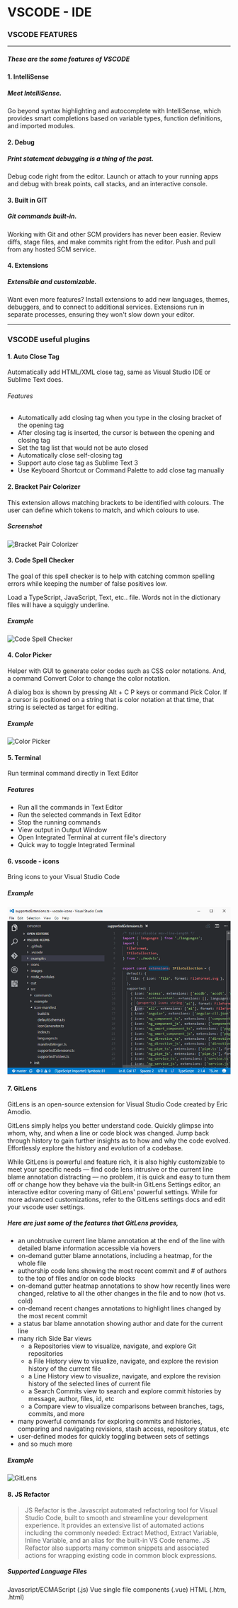 # VSCODE - IDE


### VSCODE FEATURES
---
##### These are the some features of VSCODE

#### 1. IntelliSense 

##### Meet IntelliSense.
Go beyond syntax highlighting and autocomplete with IntelliSense, which provides smart completions based on variable types, function definitions, and imported modules.

#### 2. Debug

##### Print statement debugging is a thing of the past.
Debug code right from the editor. Launch or attach to your running apps and debug with break points, call stacks, and an interactive console.

#### 3. Built in GIT

##### Git commands built-in.
Working with Git and other SCM providers has never been easier. Review diffs, stage files, and make commits right from the editor. Push and pull from any hosted SCM service.

#### 4. Extensions

##### Extensible and customizable.
Want even more features? Install extensions to add new languages, themes, debuggers, and to connect to additional services. Extensions run in separate processes, ensuring they won't slow down your editor.
***


### VSCODE useful plugins


#### 1. Auto Close Tag
Automatically add HTML/XML close tag, same as Visual Studio IDE or Sublime Text does.

###### Features
* Automatically add closing tag when you type in the closing bracket of the opening tag
* After closing tag is inserted, the cursor is between the opening and closing tag
* Set the tag list that would not be auto closed
* Automatically close self-closing tag
* Support auto close tag as Sublime Text 3
* Use Keyboard Shortcut or Command Palette to add close tag manually


#### 2. Bracket Pair Colorizer 
This extension allows matching brackets to be identified with colours. The user can define which tokens to match, and which colours to use.

##### Screenshot
![Bracket Pair Colorizer](https://github.com/CoenraadS/Bracket-Pair-Colorizer-2/raw/master/images/example.png)


#### 3. Code Spell Checker
The goal of this spell checker is to help with catching common spelling errors while keeping the number of false positives low.

Load a TypeScript, JavaScript, Text, etc.. file. Words not in the dictionary files will have a squiggly underline.

##### Example
![Code Spell Checker](https://raw.githubusercontent.com/Jason-Rev/vscode-spell-checker/master/client/images/example.gif)


#### 4. Color Picker
Helper with GUI to generate color codes such as CSS color notations.
And, a command Convert Color to change the color notation.

A dialog box is shown by pressing Alt + C P keys or command Pick Color. If a cursor is positioned on a string that is color notation at that time, that string is selected as target for editing.

##### Example 
![Color Picker](https://github.com/anseki/vscode-color/raw/master/s-01.gif)


#### 5. Terminal 
Run terminal command directly in Text Editor

##### Features
* Run all the commands in Text Editor
* Run the selected commands in Text Editor
* Stop the running commands
* View output in Output Window
* Open Integrated Terminal at current file's directory
* Quick way to toggle Integrated Terminal


#### 6. vscode - icons
Bring icons to your Visual Studio Code

##### Example
![vscode-icons](https://raw.githubusercontent.com/vscode-icons/vscode-icons/master/images/screenshot.gif)


#### 7. GitLens
GitLens is an open-source extension for Visual Studio Code created by Eric Amodio.

GitLens simply helps you better understand code. Quickly glimpse into whom, why, and when a line or code block was changed. Jump back through history to gain further insights as to how and why the code evolved. Effortlessly explore the history and evolution of a codebase.

While GitLens is powerful and feature rich, it is also highly customizable to meet your specific needs — find code lens intrusive or the current line blame annotation distracting — no problem, it is quick and easy to turn them off or change how they behave via the built-in GitLens Settings editor, an interactive editor covering many of GitLens' powerful settings. While for more advanced customizations, refer to the GitLens settings docs and edit your vscode user settings.

##### Here are just some of the features that GitLens provides,

* an unobtrusive current line blame annotation at the end of the line with detailed blame information accessible via hovers
* on-demand gutter blame annotations, including a heatmap, for the whole file
* authorship code lens showing the most recent commit and # of authors to the top of files and/or on code blocks
* on-demand gutter heatmap annotations to show how recently lines were changed, relative to all the other changes in the file and to now (hot vs. cold)
* on-demand recent changes annotations to highlight lines changed by the most recent commit
* a status bar blame annotation showing author and date for the current line
* many rich Side Bar views
    * a Repositories view to visualize, navigate, and explore Git repositories
    * a File History view to visualize, navigate, and explore the revision history of the current file
    * a Line History view to visualize, navigate, and explore the revision history of the selected lines of current file
    * a Search Commits view to search and explore commit histories by message, author, files, id, etc
    * a Compare view to visualize comparisons between branches, tags, commits, and more
* many powerful commands for exploring commits and histories, comparing and navigating revisions, stash access, repository status, etc
* user-defined modes for quickly toggling between sets of settings
* and so much more

##### Example
![GitLens](https://raw.githubusercontent.com/eamodio/vscode-gitlens/master/images/docs/gitlens-preview.gif)


#### 8. JS Refactor
> JS Refactor is the Javascript automated refactoring tool for Visual Studio Code, built to smooth and streamline your development experience. It provides an extensive list of automated actions including the commonly needed: Extract Method, Extract Variable, Inline Variable, and an alias for the built-in VS Code rename. JS Refactor also supports many common snippets and associated actions for wrapping existing code in common block expressions.

##### Supported Language Files
Javascript/ECMAScript (.js)
Vue single file components (.vue)
HTML (.htm, .html)